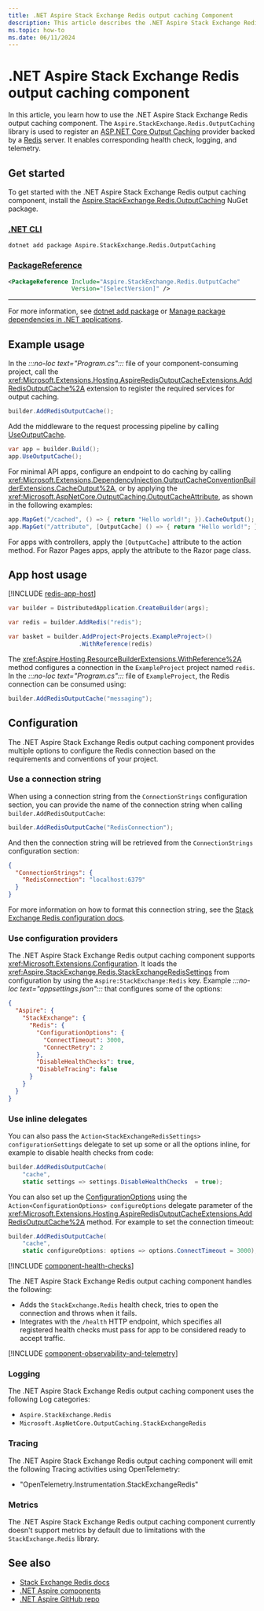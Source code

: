 ```yaml
---
title: .NET Aspire Stack Exchange Redis output caching Component
description: This article describes the .NET Aspire Stack Exchange Redis output caching component features and capabilities
ms.topic: how-to
ms.date: 06/11/2024
---
```


# .NET Aspire Stack Exchange Redis output caching component

In this article, you learn how to use the .NET Aspire Stack Exchange Redis output caching component. The `Aspire.StackExchange.Redis.OutputCaching` library is used to register an [ASP.NET Core Output Caching](/aspnet/core/performance/caching/output) provider backed by a [Redis](https://redis.io/) server. It enables corresponding health check, logging, and telemetry.

## Get started

To get started with the .NET Aspire Stack Exchange Redis output caching component, install the [Aspire.StackExchange.Redis.OutputCaching](https://www.nuget.org/packages/Aspire.StackExchange.Redis.OutputCaching) NuGet package.

### [.NET CLI](#tab/dotnet-cli)

```dotnetcli
dotnet add package Aspire.StackExchange.Redis.OutputCaching
```

### [PackageReference](#tab/package-reference)

```xml
<PackageReference Include="Aspire.StackExchange.Redis.OutputCache"
                  Version="[SelectVersion]" />
```

---

For more information, see [dotnet add package](/dotnet/core/tools/dotnet-add-package) or [Manage package dependencies in .NET applications](/dotnet/core/tools/dependencies).

## Example usage

In the _:::no-loc text="Program.cs":::_ file of your component-consuming project, call the <xref:Microsoft.Extensions.Hosting.AspireRedisOutputCacheExtensions.AddRedisOutputCache%2A> extension to register the required services for output caching.

```csharp
builder.AddRedisOutputCache();
```

Add the middleware to the request processing pipeline by calling [UseOutputCache](/dotnet/api/microsoft.aspnetcore.builder.outputcacheapplicationbuilderextensions.useoutputcache).

```csharp
var app = builder.Build();
app.UseOutputCache();
```

For minimal API apps, configure an endpoint to do caching by calling <xref:Microsoft.Extensions.DependencyInjection.OutputCacheConventionBuilderExtensions.CacheOutput%2A>, or by applying the <xref:Microsoft.AspNetCore.OutputCaching.OutputCacheAttribute>, as shown in the following examples:

```csharp
app.MapGet("/cached", () => { return "Hello world!"; }).CacheOutput();
app.MapGet("/attribute", [OutputCache] () => { return "Hello world!"; });
```

For apps with controllers, apply the `[OutputCache]` attribute to the action method. For Razor Pages apps, apply the attribute to the Razor page class.

## App host usage

[!INCLUDE [redis-app-host](includes/redis-app-host.md)]

```csharp
var builder = DistributedApplication.CreateBuilder(args);

var redis = builder.AddRedis("redis");

var basket = builder.AddProject<Projects.ExampleProject>()
                    .WithReference(redis)
```

The <xref:Aspire.Hosting.ResourceBuilderExtensions.WithReference%2A> method configures a connection in the `ExampleProject` project named `redis`. In the _:::no-loc text="Program.cs":::_ file of `ExampleProject`, the Redis connection can be consumed using:

```csharp
builder.AddRedisOutputCache("messaging");
```

## Configuration

The .NET Aspire Stack Exchange Redis output caching component provides multiple options to configure the Redis connection based on the requirements and conventions of your project.

### Use a connection string

When using a connection string from the `ConnectionStrings` configuration section, you can provide the name of the connection string when calling `builder.AddRedisOutputCache`:

```csharp
builder.AddRedisOutputCache("RedisConnection");
```

And then the connection string will be retrieved from the `ConnectionStrings` configuration section:

```json
{
  "ConnectionStrings": {
    "RedisConnection": "localhost:6379"
  }
}
```

For more information on how to format this connection string, see the [Stack Exchange Redis configuration docs](https://stackexchange.github.io/StackExchange.Redis/Configuration.html#basic-configuration-strings).

### Use configuration providers

The .NET Aspire Stack Exchange Redis output caching component supports <xref:Microsoft.Extensions.Configuration>. It loads the <xref:Aspire.StackExchange.Redis.StackExchangeRedisSettings> from configuration by using the `Aspire:StackExchange:Redis` key. Example _:::no-loc text="appsettings.json":::_ that configures some of the options:

```json
{
  "Aspire": {
    "StackExchange": {
      "Redis": {
        "ConfigurationOptions": {
          "ConnectTimeout": 3000,
          "ConnectRetry": 2
        },
        "DisableHealthChecks": true,
        "DisableTracing": false
      }
    }
  }
}
```

### Use inline delegates

You can also pass the `Action<StackExchangeRedisSettings> configurationSettings` delegate to set up some or all the options inline, for example to disable health checks from code:

```csharp
builder.AddRedisOutputCache(
    "cache",
    static settings => settings.DisableHealthChecks  = true);
```

You can also set up the [ConfigurationOptions](https://stackexchange.github.io/StackExchange.Redis/Configuration.html#configuration-options) using the `Action<ConfigurationOptions> configureOptions` delegate parameter of the <xref:Microsoft.Extensions.Hosting.AspireRedisOutputCacheExtensions.AddRedisOutputCache%2A> method. For example to set the connection timeout:

```csharp
builder.AddRedisOutputCache(
    "cache",
    static configureOptions: options => options.ConnectTimeout = 3000);
```

[!INCLUDE [component-health-checks](../includes/component-health-checks.md)]

The .NET Aspire Stack Exchange Redis output caching component handles the following:

- Adds the `StackExchange.Redis` health check, tries to open the connection and throws when it fails.
- Integrates with the `/health` HTTP endpoint, which specifies all registered health checks must pass for app to be considered ready to accept traffic.

[!INCLUDE [component-observability-and-telemetry](../includes/component-observability-and-telemetry.md)]

### Logging

The .NET Aspire Stack Exchange Redis output caching component uses the following Log categories:

- `Aspire.StackExchange.Redis`
- `Microsoft.AspNetCore.OutputCaching.StackExchangeRedis`

### Tracing

The .NET Aspire Stack Exchange Redis output caching component will emit the following Tracing activities using OpenTelemetry:

- "OpenTelemetry.Instrumentation.StackExchangeRedis"

### Metrics

The .NET Aspire Stack Exchange Redis output caching component currently doesn't support metrics by default due to limitations with the `StackExchange.Redis` library.

## See also

- [Stack Exchange Redis docs](https://stackexchange.github.io/StackExchange.Redis/)
- [.NET Aspire components](../fundamentals/components-overview.md)
- [.NET Aspire GitHub repo](https://github.com/dotnet/aspire)
